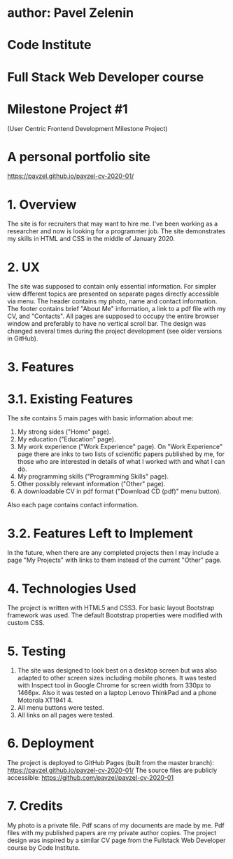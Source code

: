 # author: Pavel Zelenin

# Code Institute
# Full Stack Web Developer course

# Milestone Project #1
(User Centric Frontend Development Milestone Project)

# A personal portfolio site

https://pavzel.github.io/pavzel-cv-2020-01/

# 1. Overview
The site is for recruiters that may want to hire me.
I've been working as a researcher and now is looking for a programmer job.
The site demonstrates my skills in HTML and CSS in the middle of January 2020.

# 2. UX
The site was supposed to contain only essential information.
For simpler view different topics are presented on separate pages directly accessible via menu.
The header contains my photo, name and contact information.
The footer contains brief "About Me" information, a link to a pdf file with my CV, and "Contacts".
All pages are supposed to occupy the entire browser window and preferably to have no vertical scroll bar.
The design was changed several times during the project development (see older versions in GitHub).

# 3. Features
# 3.1. Existing Features
The site contains 5 main pages with basic information about me:
1) My strong sides ("Home" page).
2) My education ("Education" page).
3) My work experience ("Work Experience" page). On "Work Experience" page there are inks to two lists of scientific papers published by me, for those who are interested in details of what I worked with and what I can do.
4) My programming skills ("Programming Skills" page).
5) Other possibly relevant information ("Other" page).
6) A downloadable CV in pdf format ("Download CD (pdf)" menu button).

Also each page contains contact information.
# 3.2. Features Left to Implement
In the future, when there are any completed projects then I may include a page "My Projects" with links to them instead of the current "Other" page.

# 4. Technologies Used
The project is written with HTML5 and CSS3.
For basic layout Bootstrap framework was used.
The default Bootstrap properties were modified with custom CSS.

# 5. Testing
1) The site was designed to look best on a desktop screen but was also adapted to other screen sizes including mobile phones.
It was tested with Inspect tool in Google Chrome for screen width from 330px to 1466px.
Also it was tested on a laptop Lenovo ThinkPad and a phone Motorola XT1941 4.
2) All menu buttons were tested.
3) All links on all pages were tested.

# 6. Deployment
The project is deployed to GitHub Pages (built from the master branch):
https://pavzel.github.io/pavzel-cv-2020-01/
The source files are publicly accessible:
https://github.com/pavzel/pavzel-cv-2020-01

# 7. Credits
My photo is a private file.
Pdf scans of my documents are made by me.
Pdf files with my published papers are my private author copies.
The project design was inspired by a similar CV page from the Fullstack Web Developer course by Code Institute.